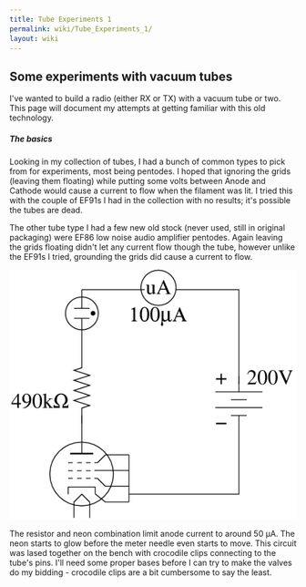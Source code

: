 ```yaml
---
title: Tube Experiments 1
permalink: wiki/Tube_Experiments_1/
layout: wiki
---
```


Some experiments with vacuum tubes
----------------------------------

I've wanted to build a radio (either RX or TX) with a vacuum tube or
two. This page will document my attempts at getting familiar with this
old technology.

##### The basics

Looking in my collection of tubes, I had a bunch of common types to pick
from for experiments, most being pentodes. I hoped that ignoring the
grids (leaving them floating) while putting some volts between Anode and
Cathode would cause a current to flow when the filament was lit. I tried
this with the couple of EF91s I had in the collection with no results;
it's possible the tubes are dead.

The other tube type I had a few new old stock (never used, still in
original packaging) were EF86 low noise audio amplifier pentodes. Again
leaving the grids floating didn't let any current flow though the tube,
however unlike the EF91s I tried, grounding the grids did cause a
current to flow.

<img src="Simple-pentode-triode.png" title="Simple grounded grids pentode-diode" alt="Simple grounded grids pentode-diode" width="548" />

The resistor and neon combination limit anode current to around 50 µA.
The neon starts to glow before the meter needle even starts to move.
This circuit was lased together on the bench with crocodile clips
connecting to the tube's pins. I'll need some proper bases before I can
try to make the valves do my bidding - crocodile clips are a bit
cumbersome to say the least.
